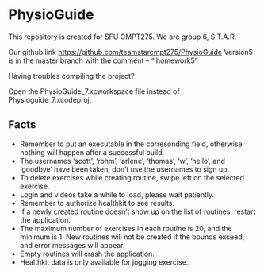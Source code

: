 # PhysioGuide
This repository is created for SFU CMPT275.
We are group 6, S.T.A.R.

Our github link https://github.com/teamstarcmpt275/PhysioGuide
Version5 is in the master branch with the comment – “ homework5”

Having troubles compiling the project?

Open the PhysioGuide_7.xcworkspace file instead of Physioguide_7.xcodeproj.

## Facts
- Remember to put an executable in the corresonding field, otherwise nothing will happen after a successful build.
- The usernames ‘scott’, ‘rohm’, ‘arlene’, ‘thomas’, ‘w’, ‘hello’, and ‘goodbye’ have been taken, don’t use the usernames to sign up.
- To delete exercises while creating routine, swipe left on the selected exercise.
- Login and videos take a while to load, please wait patiently.
- Remember to authorize healthkit to see results.
- If a newly created routine doesn’t show up on the list of routines, restart the application.
- The maximum number of exercises in each routine is 20, and the minimum is 1. New routines will not be created if the bounds exceed, and error messages will appear. 
- Empty routines will crash the application.
- Healthkit data is only available for jogging exercise.
